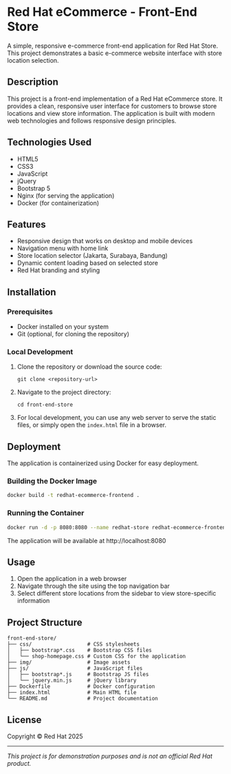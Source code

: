 # Red Hat eCommerce - Front-End Store

A simple, responsive e-commerce front-end application for Red Hat Store. This project demonstrates a basic e-commerce website interface with store location selection.

## Description

This project is a front-end implementation of a Red Hat eCommerce store. It provides a clean, responsive user interface for customers to browse store locations and view store information. The application is built with modern web technologies and follows responsive design principles.

## Technologies Used

- HTML5
- CSS3
- JavaScript
- jQuery
- Bootstrap 5
- Nginx (for serving the application)
- Docker (for containerization)

## Features

- Responsive design that works on desktop and mobile devices
- Navigation menu with home link
- Store location selector (Jakarta, Surabaya, Bandung)
- Dynamic content loading based on selected store
- Red Hat branding and styling

## Installation

### Prerequisites

- Docker installed on your system
- Git (optional, for cloning the repository)

### Local Development

1. Clone the repository or download the source code:
   ```
   git clone <repository-url>
   ```

2. Navigate to the project directory:
   ```
   cd front-end-store
   ```

3. For local development, you can use any web server to serve the static files, or simply open the `index.html` file in a browser.

## Deployment

The application is containerized using Docker for easy deployment.

### Building the Docker Image

```bash
docker build -t redhat-ecommerce-frontend .
```

### Running the Container

```bash
docker run -d -p 8080:8080 --name redhat-store redhat-ecommerce-frontend
```

The application will be available at http://localhost:8080

## Usage

1. Open the application in a web browser
2. Navigate through the site using the top navigation bar
3. Select different store locations from the sidebar to view store-specific information

## Project Structure

```
front-end-store/
├── css/                  # CSS stylesheets
│   ├── bootstrap*.css    # Bootstrap CSS files
│   └── shop-homepage.css # Custom CSS for the application
├── img/                  # Image assets
├── js/                   # JavaScript files
│   ├── bootstrap*.js     # Bootstrap JS files
│   └── jquery.min.js     # jQuery library
├── Dockerfile            # Docker configuration
├── index.html            # Main HTML file
└── README.md             # Project documentation
```

## License

Copyright © Red Hat 2025

---

*This project is for demonstration purposes and is not an official Red Hat product.*
